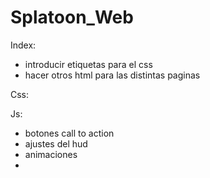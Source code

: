 # Splatoon_Web


Index:
- introducir etiquetas para el css
- hacer otros html para las distintas paginas

Css:

Js:
- botones call to action
- ajustes del hud
- animaciones
- 